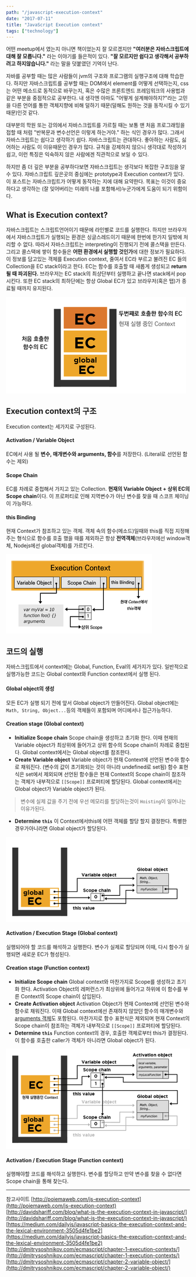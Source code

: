 ```yaml
---
path: "/javascript-execution-context"
date: "2017-07-11"
title: "JavaScript Execution context"
tags: ["technology"]
---
```



어떤 meetup에서 였는지 아니면 책이었는지 잘 모르겠지만 **"여러분은 자바스크립트에 대해 잘 모릅니다."** 라는 이야기를 들은적이 있다. **"잘 모르지만 쉽다고 생각해서 공부하려고 하지않습니다."** 라는 말을 덧붙였던 기억이 난다.

자바를 공부할 때는 많은 사람들이 jvm의 구조와 프로그램의 실행구조에 대해 학습한다. 하지만 자바스크립트를 공부할 때는 DOM에서 element를 어떻게 선택하는지, css는 어떤 메소드로 동적으로 바꾸는지, 혹은 수많은 프론트엔드 프레임워크의 사용법과 같은 부분을 중점적으로 공부한다. 내 생각엔 아마도 "어떻게 설계해야하지?"라는 고민을 다른 언어를 통한 객체지향에 비해 덜하기 때문(덜해도 원하는 것을 동작시킬 수 있기 때문)인것 같다. 

대부분의 학원 또는 강의에서 자바스크립트를 가르칠 때는 보통 맨 처음 프로그래밍을 접할 때 처럼 "반복문과 변수선언은 이렇게 하는거야." 하는 식인 경우가 많다. 그래서 자바스크립트는 쉽다고 생각하기 쉽다. 자바스크립트는 관대하다. 좋아하는 사람도, 싫어하는 사람도 이 이유때문인 경우가 많다. 규칙을 강제하지 않으니 생각대로 작성하기 쉽고, 이런 특징은 익숙하지 않은 사람에겐 직관적으로 보일 수 있다.

하지만 좀 더 깊은 부분을 공부하다보면 자바스크립트는 생각보다 복잡한 구조임을 알 수 있다. 자바스크립트 깊은곳의 중심에는 prototype과 Execution context가 있다. 이 포스트는 자바스크립트가 어떻게 동작하는 지에 대해 요약한다. 목표는 이것이 중요하다고 생각하는 (잘 잊어버리는 미래의 나를 포함해서)누군가에게 도움이 되기 위함이다. 

## What is Execution context?
자바스크립트는 스크립트언어이기 때문에 라인별로 코드를 실행한다. 하지만 브라우저에서 자바스크립트가 실행되는 환경은 싱글스레드이기 때문에 한번에 한가지 일밖에 처리할 수 없다. 따라서 자바스크립트는 interpreting이 진행되기 전에 콜스택을 만든다. 그리고 콜스택에 쌓이 함수들은 **어떤 환경에서 실행할 것인가**에 대한 정보가 필요하다. 이 정보를 담고있는 객체를 Execution context, 줄여서 EC라 부르고 불려진 EC 들의 Collection을 EC stack이라고 한다. EC는 함수를 호출할 때 새롭게 생성되고 **return될 때 파괴된다.** 브라우저는 EC stack의 최상단부터 실행하고 끝나면 stack에서 pop시킨다. 또한 EC stack의 최하단에는 항상 Global EC가 있고 브라우저(혹은 탭)가 종료될 때까지 유지된다. 

![ec](../images/javascript-inside/ec.png)

## Execution context의 구조
Execution context는 세가지로 구성된다.

#### Activation / Variable Object
EC에서 사용 될 **변수, 매개변수와 arguments, 함수**를 저장한다. (Literal로 선언된 함수는 제외)
#### Scope Chain
EC를 차례로 중첩해서 가지고 있는 Collection. **현재의 Variable Object + 상위 EC의 Scope chain**이다. 이 프로퍼티로 인해 지역변수가 아닌 변수를 찾을 때 스코프 체이닝이 가능하다.
#### this Binding
현재 Context가 참조하고 있는 객체. 객체 속의 함수(메소드)일때와 this를 직접 지정해주는 형식으로 함수를 호출 했을 때를 제외하곤 항상 **전역객체**(브라우저에선 window객체, Nodejs에선 global객체)를 가르킨다.

![ec-structure](../images/javascript-inside/ec-structure.png)

## 코드의 실행
자바스크립트에서 context에는 Global, Function, Eval의 세가지가 있다. 일반적으로 실행가능한 코드는 Global context와 Function context에서 실행 된다.

#### Global object의 생성
모든 EC가 실행 되기 전에 앞서 Global object가 만들어진다. Global object에는 `Math, String, Object...`등의 객체들이 포함되며 어디에서나 접근가능하다.

#### Creation stage (Global context)
- **Initialize Scope chain**
Scope chain을 생성하고 초기화 한다. 이때 현재의 Variable object가 최상위에 들어가고 상위 함수의 Scope chain이 차례로 중첩된다. Global context에서는 Global object를 참조한다.
- **Create Variable object**
Variable object가 현재 Context에 선언된 변수와 함수로 채워진다. (변수의 값이 초기화되는 것이 아니라 undefined로 set됨) 함수 표현식은 set에서 제외되며 선언된 함수들은 현재 Context의 Scope chain이 참조하는 객체가 내부적으로 `[[Scope]]` 프로퍼티에 할당된다. Global context에서는 Global object가 Variable object가 된다.
> 변수에 실제 값을 주기 전에 우선 메모리를 할당하는것이 `Hoisting`이 일어나는 이유가된다.
- **Determine `this`**
이 Context에서this에 어떤 객체를 할당 할지 결정한다. 특별한 경우가아니라면 Global object가 할당된다.

![code-start](../images/javascript-inside/code-start.png)

#### Activation / Execution Stage (Global context)
실행되어야 할 코드를 해석하고 실행한다. 변수가 실제로 할당되며 이때, 다시 함수가 실행되면 새로운 EC가 형성된다.

#### Creation stage (Function context)
- **Initialize Scope chain**
Global context와 마찬가지로 Scope를 생성하고 초기화 한다. Activation Object의 레퍼런스가 최상위에 들어가고 하위에 이 함수를 부른 Context의 Scope chain이 삽입된다.
- **Create Activation object**
Activation Object가 현재 Context에 선언된 변수와 함수로 채워진다. 이때 Global context에선 존재하지 않았던 함수의 매개변수와 [arguments 객체](https://developer.mozilla.org/ko/docs/Web/JavaScript/Reference/Functions/arguments)도 포함된다. 마찬가지로 함수 표현식은 제외되며 현재 Context의 Scope chain이 참조하는 객체가 내부적으로 `[[Scope]]` 프로퍼티에 할당된다.
- **Determine `this`**
Function context의 경우, 호출한 객체로부터 this가 결정된다. 이 함수를 호출한 caller가 객체가 아니라면 Global object가 된다.

![code-start-function](../images/javascript-inside/code-start-function.png)

#### Activation / Execution Stage (Function context)
실행해야할 코드를 해석하고 실행한다. 변수를 할당하고 만약 변수를 찾을 수 없다면 Scope chain을 통해 찾는다.


-----
참고사이트
[http://poiemaweb.com/js-execution-context](http://poiemaweb.com/js-execution-context)
[http://davidshariff.com/blog/what-is-the-execution-context-in-javascript/](http://davidshariff.com/blog/what-is-the-execution-context-in-javascript/)
[https://medium.com/dailyjs/javascript-basics-the-execution-context-and-the-lexical-environment-3505d4fe1be2](https://medium.com/dailyjs/javascript-basics-the-execution-context-and-the-lexical-environment-3505d4fe1be2)
[http://dmitrysoshnikov.com/ecmascript/chapter-1-execution-contexts/](http://dmitrysoshnikov.com/ecmascript/chapter-1-execution-contexts/)
[http://dmitrysoshnikov.com/ecmascript/chapter-2-variable-object/](http://dmitrysoshnikov.com/ecmascript/chapter-2-variable-object/)
